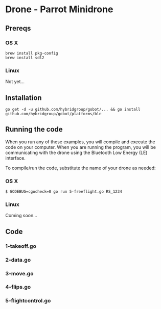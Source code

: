 # Drone - Parrot Minidrone

## Prereqs

### OS X

```
brew install pkg-config
brew install sdl2
```

### Linux

Not yet...

## Installation

```
go get -d -u github.com/hybridgroup/gobot/... && go install github.com/hybridgroup/gobot/platforms/ble
```

## Running the code
When you run any of these examples, you will compile and execute the code on your computer. When you are running the program, you will be communicating with the drone  using the Bluetooth Low Energy (LE) interface.

To compile/run the code, substitute the name of your drone as needed:

### OS X

```
$ GODEBUG=cgocheck=0 go run 5-freeflight.go RS_1234
```

### Linux

Coming soon...

## Code

### 1-takeoff.go

### 2-data.go

### 3-move.go

### 4-flips.go

### 5-flightcontrol.go
